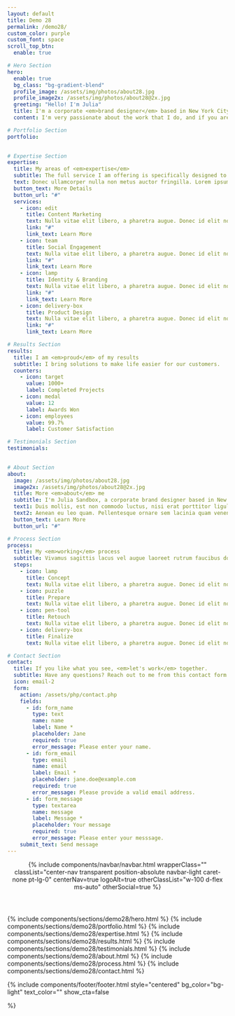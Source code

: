 ```yaml
---
layout: default
title: Demo 28
permalink: /demo28/
custom_color: purple
custom_font: space
scroll_top_btn:
  enable: true

# Hero Section
hero:
  enable: true
  bg_class: "bg-gradient-blend"
  profile_image: /assets/img/photos/about28.jpg
  profile_image2x: /assets/img/photos/about28@2x.jpg
  greeting: "Hello! I'm Julia"
  title: I'm a corporate <em>brand designer</em> based in New York City.
  content: I'm very passionate about the work that I do, and if you are curious you can find my works on <a href="#" class="hover" style="color var(--bs-dribbble);">Dribbble</a>, my portfolio on <a href="#" class="hover" style="color var(--bs-behance);">Behance</a>, and my shots on <a href="#" class="hover" style="color var(--bs-instagram);">Instagram</a>.

# Portfolio Section
portfolio:
  

# Expertise Section
expertise:
  title: My areas of <em>expertise</em>
  subtitle: The full service I am offering is specifically designed to meet your business needs.
  text: Donec ullamcorper nulla non metus auctor fringilla. Lorem ipsum dolor sit amet, consectetur adipiscing elit. Nullam quis risus eget urna mollis ornare vel eu leo. Nullam quis risus eget urna mollis ornare vel eu leo. Maecenas faucibus mollis elit interdum. Duis mollis, est non commodo luctus, nisi erat ligula magna mollis.
  button_text: More Details
  button_url: "#"
  services:
    - icon: edit
      title: Content Marketing
      text: Nulla vitae elit libero, a pharetra augue. Donec id elit non mi porta gravida.
      link: "#"
      link_text: Learn More
    - icon: team
      title: Social Engagement
      text: Nulla vitae elit libero, a pharetra augue. Donec id elit non mi porta gravida.
      link: "#"
      link_text: Learn More
    - icon: lamp
      title: Identity & Branding
      text: Nulla vitae elit libero, a pharetra augue. Donec id elit non mi porta gravida.
      link: "#"
      link_text: Learn More
    - icon: delivery-box
      title: Product Design
      text: Nulla vitae elit libero, a pharetra augue. Donec id elit non mi porta gravida.
      link: "#"
      link_text: Learn More

# Results Section
results:
  title: I am <em>proud</em> of my results
  subtitle: I bring solutions to make life easier for our customers.
  counters:
    - icon: target
      value: 1000+
      label: Completed Projects
    - icon: medal
      value: 12
      label: Awards Won
    - icon: employees
      value: 99.7%
      label: Customer Satisfaction

# Testimonials Section
testimonials:
  

# About Section
about:
  image: /assets/img/photos/about28.jpg
  image2x: /assets/img/photos/about28@2x.jpg
  title: More <em>about</em> me
  subtitle: I'm Julia Sandbox, a corporate brand designer based in New York City. I'm very passionate about the work that I do.
  text1: Duis mollis, est non commodo luctus, nisi erat porttitor ligula, eget lacinia odio sem nec elit. Fusce dapibus, tellus ac cursus commodo, tortor mauris condimentum nibh, ut fermentum massa justo sit amet risus. Etiam porta sem malesuada magna mollis euismod. Vestibulum id ligula.
  text2: Aenean eu leo quam. Pellentesque ornare sem lacinia quam venenatis vestibulum. Aenean lacinia bibendum nulla sed consectetur. Curabitur blandit tempus porttitor. Lorem ipsum dolor sit amet, consectetur.
  button_text: Learn More
  button_url: "#"

# Process Section
process:
  title: My <em>working</em> process
  subtitle: Vivamus sagittis lacus vel augue laoreet rutrum faucibus dolor auctor. Fusce dapibus, tellus ac cursus. Aenean eu leo quam.
  steps:
    - icon: lamp
      title: Concept
      text: Nulla vitae elit libero, a pharetra augue. Donec id elit non mi porta gravida.
    - icon: puzzle
      title: Prepare
      text: Nulla vitae elit libero, a pharetra augue. Donec id elit non mi porta gravida.
    - icon: pen-tool
      title: Retouch
      text: Nulla vitae elit libero, a pharetra augue. Donec id elit non mi porta gravida.
    - icon: delivery-box
      title: Finalize
      text: Nulla vitae elit libero, a pharetra augue. Donec id elit non mi porta gravida.

# Contact Section
contact:
  title: If you like what you see, <em>let's work</em> together.
  subtitle: Have any questions? Reach out to me from this contact form and I will get back to you shortly.
  icon: email-2
  form:
    action: /assets/php/contact.php
    fields:
      - id: form_name
        type: text
        name: name
        label: Name *
        placeholder: Jane
        required: true
        error_message: Please enter your name.
      - id: form_email
        type: email
        name: email
        label: Email *
        placeholder: jane.doe@example.com
        required: true
        error_message: Please provide a valid email address.
      - id: form_message
        type: textarea
        name: message
        label: Message *
        placeholder: Your message
        required: true
        error_message: Please enter your messsage.
    submit_text: Send message
---
```

<div class="content-wrapper">
<header class="wrapper bg-gradient-blend">
{% include components/navbar/navbar.html 
    wrapperClass=""
    classList="center-nav transparent position-absolute navbar-light caret-none pt-lg-0"
    centerNav=true
    logoAlt=true
    otherClassList="w-100 d-flex ms-auto"
    otherSocial=true
%}
</header>
<!-- /header -->

{% include components/sections/demo28/hero.html %}
{% include components/sections/demo28/portfolio.html %}
{% include components/sections/demo28/expertise.html %}
{% include components/sections/demo28/results.html %}
{% include components/sections/demo28/testimonials.html %}
{% include components/sections/demo28/about.html %}
{% include components/sections/demo28/process.html %}
{% include components/sections/demo28/contact.html %}

</div>

{% include components/footer/footer.html 
  style="centered" 
  bg_color="bg-light"
  text_color=""
  show_cta=false
  
%}

